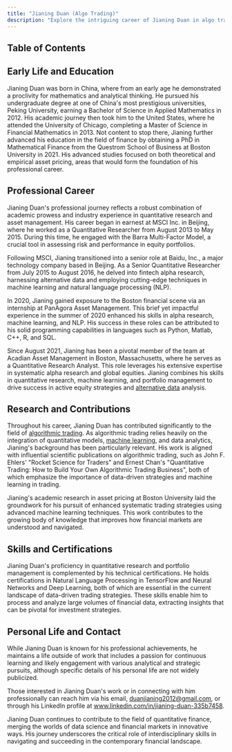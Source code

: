 ```yaml
---
title: "Jianing Duan (Algo Trading)"
description: "Explore the intriguing career of Jianing Duan in algo trading where his expertise in quantitative research and machine learning drives financial innovation."
---
```




## Table of Contents

## Early Life and Education

Jianing Duan was born in China, where from an early age he demonstrated a proclivity for mathematics and analytical thinking. He pursued his undergraduate degree at one of China's most prestigious universities, Peking University, earning a Bachelor of Science in Applied Mathematics in 2012. His academic journey then took him to the United States, where he attended the University of Chicago, completing a Master of Science in Financial Mathematics in 2013. Not content to stop there, Jianing further advanced his education in the field of finance by obtaining a PhD in Mathematical Finance from the Questrom School of Business at Boston University in 2021. His advanced studies focused on both theoretical and empirical asset pricing, areas that would form the foundation of his professional career.

## Professional Career

Jianing Duan's professional journey reflects a robust combination of academic prowess and industry experience in quantitative research and asset management. His career began in earnest at MSCI Inc. in Beijing, where he worked as a Quantitative Researcher from August 2013 to May 2015. During this time, he engaged with the Barra Multi-Factor Model, a crucial tool in assessing risk and performance in equity portfolios.

Following MSCI, Jianing transitioned into a senior role at Baidu, Inc., a major technology company based in Beijing. As a Senior Quantitative Researcher from July 2015 to August 2016, he delved into fintech alpha research, harnessing alternative data and employing cutting-edge techniques in machine learning and natural language processing (NLP).

In 2020, Jianing gained exposure to the Boston financial scene via an internship at PanAgora Asset Management. This brief yet impactful experience in the summer of 2020 enhanced his skills in alpha research, machine learning, and NLP. His success in these roles can be attributed to his solid programming capabilities in languages such as Python, Matlab, C++, R, and SQL.

Since August 2021, Jianing has been a pivotal member of the team at Acadian Asset Management in Boston, Massachusetts, where he serves as a Quantitative Research Analyst. This role leverages his extensive expertise in systematic alpha research and global equities. Jianing combines his skills in quantitative research, machine learning, and portfolio management to drive success in active equity strategies and [alternative data](/wiki/best-alternative-data) analysis.

## Research and Contributions

Throughout his career, Jianing Duan has contributed significantly to the field of [algorithmic trading](/wiki/algorithmic-trading). As algorithmic trading relies heavily on the integration of quantitative models, [machine learning](/wiki/machine-learning), and data analytics, Jianing's background has been particularly relevant. His work is aligned with influential scientific publications on algorithmic trading, such as John F. Ehlers' "Rocket Science for Traders" and Ernest Chan's "Quantitative Trading: How to Build Your Own Algorithmic Trading Business", both of which emphasize the importance of data-driven strategies and machine learning in trading.

Jianing's academic research in asset pricing at Boston University laid the groundwork for his pursuit of enhanced systematic trading strategies using advanced machine learning techniques. This work contributes to the growing body of knowledge that improves how financial markets are understood and navigated.

## Skills and Certifications

Jianing Duan's proficiency in quantitative research and portfolio management is complemented by his technical certifications. He holds certifications in Natural Language Processing in TensorFlow and Neural Networks and Deep Learning, both of which are essential in the current landscape of data-driven trading strategies. These skills enable him to process and analyze large volumes of financial data, extracting insights that can be pivotal for investment strategies.

## Personal Life and Contact

While Jianing Duan is known for his professional achievements, he maintains a life outside of work that includes a passion for continuous learning and likely engagement with various analytical and strategic pursuits, although specific details of his personal life are not widely publicized. 

Those interested in Jianing Duan's work or in connecting with him professionally can reach him via his email, duanjianing2012@gmail.com, or through his LinkedIn profile at www.linkedin.com/in/jianing-duan-335b7458.

Jianing Duan continues to contribute to the field of quantitative finance, merging the worlds of data science and financial markets in innovative ways. His journey underscores the critical role of interdisciplinary skills in navigating and succeeding in the contemporary financial landscape.